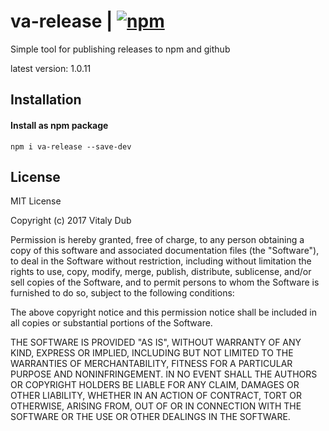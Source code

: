 # va-release | [![npm](https://img.shields.io/npm/v/va-release.svg)](https://www.npmjs.com/package/va-release)

Simple tool for publishing releases to npm and github

latest version: 1.0.11

## Installation

#### Install as npm package

```shell
npm i va-release --save-dev
```

## License

MIT License

Copyright (c) 2017 Vitaly Dub

Permission is hereby granted, free of charge, to any person obtaining a copy
of this software and associated documentation files (the "Software"), to deal
in the Software without restriction, including without limitation the rights
to use, copy, modify, merge, publish, distribute, sublicense, and/or sell
copies of the Software, and to permit persons to whom the Software is
furnished to do so, subject to the following conditions:

The above copyright notice and this permission notice shall be included in all
copies or substantial portions of the Software.

THE SOFTWARE IS PROVIDED "AS IS", WITHOUT WARRANTY OF ANY KIND, EXPRESS OR
IMPLIED, INCLUDING BUT NOT LIMITED TO THE WARRANTIES OF MERCHANTABILITY,
FITNESS FOR A PARTICULAR PURPOSE AND NONINFRINGEMENT. IN NO EVENT SHALL THE
AUTHORS OR COPYRIGHT HOLDERS BE LIABLE FOR ANY CLAIM, DAMAGES OR OTHER
LIABILITY, WHETHER IN AN ACTION OF CONTRACT, TORT OR OTHERWISE, ARISING FROM,
OUT OF OR IN CONNECTION WITH THE SOFTWARE OR THE USE OR OTHER DEALINGS IN THE
SOFTWARE.

